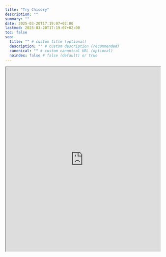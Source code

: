 ```yaml
---
title: "Try Chicory"
description: ""
summary: ""
date: 2025-03-20T17:19:07+02:00
lastmod: 2025-03-20T17:19:07+02:00
toc: false
seo:
  title: "" # custom title (optional)
  description: "" # custom description (recommended)
  canonical: "" # custom canonical URL (optional)
  noindex: false # false (default) or true
---
```


<iframe width="100%" height="600px" src="https://chicory-lang.github.io/playground/"></iframe>
